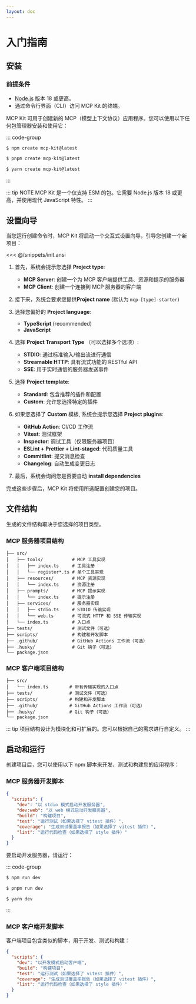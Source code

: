 ```yaml
---
layout: doc
---
```


# 入门指南

## 安装

### 前提条件

- [Node.js](https://nodejs.org/) 版本 18 或更高。
- 通过命令行界面（CLI）访问 MCP Kit 的终端。

MCP Kit 可用于创建新的 MCP（模型上下文协议）应用程序。您可以使用以下任何包管理器安装和使用它：

::: code-group
```sh [npm]
$ npm create mcp-kit@latest
```

```sh [pnpm]
$ pnpm create mcp-kit@latest
```

```sh [yarn]
$ yarn create mcp-kit@latest
```
:::

::: tip NOTE
MCP Kit 是一个仅支持 ESM 的包。它需要 Node.js 版本 18 或更高，并使用现代 JavaScript 特性。
:::

## 设置向导

当您运行创建命令时，MCP Kit 将启动一个交互式设置向导，引导您创建一个新项目：

<<< @/snippets/init.ansi

1. 首先，系统会提示您选择 **Project type**:
   - **MCP Server**: 创建一个为 MCP 客户端提供工具、资源和提示的服务器
   - **MCP Client**: 创建一个连接到 MCP 服务器的客户端

2. 接下来，系统会要求您提供**Project name** (默认为 `mcp-[type]-starter`)

3. 选择您偏好的 **Project language**:
   - **TypeScript** (recommended)
   - **JavaScript**

4. 选择 **Project Transport Type** （可以选择多个选项）:
   - **STDIO**: 通过标准输入/输出流进行通信
   - **Streamable HTTP**: 具有流式功能的 RESTful API
   - **SSE**: 用于实时通信的服务器发送事件

5. 选择 **Project template**:
   - **Standard**: 包含推荐的插件和配置
   - **Custom**: 允许您选择特定的插件

6. 如果您选择了 **Custom** 模板, 系统会提示您选择 **Project plugins**:
   - **GitHub Action**: CI/CD 工作流
   - **Vitest**: 测试框架
   - **Inspector**: 调试工具（仅限服务器项目）
   - **ESLint + Prettier + Lint-staged**: 代码质量工具
   - **Commitlint**: 提交消息检查
   - **Changelog**: 自动生成变更日志

7. 最后，系统会询问您是否要自动 **install dependencies**

完成这些步骤后，MCP Kit 将使用所选配置创建您的项目。

## 文件结构

生成的文件结构取决于您选择的项目类型。

### MCP 服务器项目结构

```
├── src/
│   ├── tools/           # MCP 工具实现
│   │   ├── index.ts     # 工具注册
│   │   └── register*.ts # 单个工具实现
│   ├── resources/       # MCP 资源实现
│   │   └── index.ts     # 资源注册
│   ├── prompts/         # MCP 提示实现
│   │   └── index.ts     # 提示注册
│   ├── services/        # 服务器实现
│   │   ├── stdio.ts     # STDIO 传输实现
│   │   └── web.ts       # 可流式 HTTP 和 SSE 传输实现
│   └── index.ts         # 入口点
├── tests/               # 测试文件（可选）
├── scripts/             # 构建和开发脚本
├── .github/             # GitHub Actions 工作流（可选）
├── .husky/              # Git 钩子（可选）
└── package.json
```

### MCP 客户端项目结构

```
├── src/
│   └── index.ts        # 带有传输实现的入口点
├── tests/              # 测试文件（可选）
├── scripts/            # 构建和开发脚本
├── .github/            # GitHub Actions 工作流（可选）
├── .husky/             # Git 钩子（可选）
└── package.json
```

::: tip
项目结构设计为模块化和可扩展的。您可以根据自己的需求进行自定义。
:::

## 启动和运行

创建项目后，您可以使用以下 npm 脚本来开发、测试和构建您的应用程序：

### MCP 服务器开发脚本

```json [package.json]
{
  "scripts": {
    "dev": "以 stdio 模式启动开发服务器",
    "dev:web": "以 web 模式启动开发服务器",
    "build": "构建项目",
    "test": "运行测试（如果选择了 vitest 插件）",
    "coverage": "生成测试覆盖率报告（如果选择了 vitest 插件）",
    "lint": "运行代码检查（如果选择了 style 插件）"
  }
}
```

要启动开发服务器，请运行：

::: code-group

```sh [npm]
$ npm run dev
```

```sh [pnpm]
$ pnpm run dev
```

```sh [yarn]
$ yarn dev
```

:::

### MCP 客户端开发脚本

客户端项目包含类似的脚本，用于开发、测试和构建：

```json [package.json]
{
  "scripts": {
    "dev": "以开发模式启动客户端",
    "build": "构建项目",
    "test": "运行测试（如果选择了 vitest 插件）",
    "coverage": "生成测试覆盖率报告（如果选择了 vitest 插件）",
    "lint": "运行代码检查（如果选择了 style 插件）"
  }
}
```
